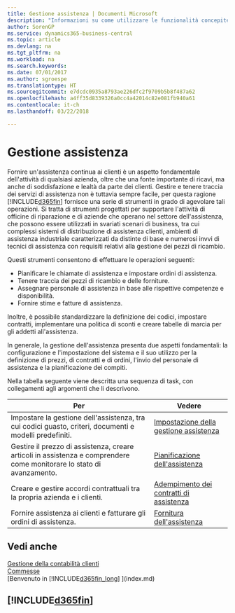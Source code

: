 ```yaml
---
title: Gestione assistenza | Documenti Microsoft
description: "Informazioni su come utilizzare le funzionalità concepite per supportare l'attività di officine di riparazione e le operazioni di assistenza su campo."
author: SorenGP
ms.service: dynamics365-business-central
ms.topic: article
ms.devlang: na
ms.tgt_pltfrm: na
ms.workload: na
ms.search.keywords: 
ms.date: 07/01/2017
ms.author: sgroespe
ms.translationtype: HT
ms.sourcegitcommit: e7dcdc0935a8793ae226dfc2f9709b5b8f487a62
ms.openlocfilehash: a4ff35d8339326a0cc4a42014c82e081fb940a61
ms.contentlocale: it-ch
ms.lasthandoff: 03/22/2018

---
```

# <a name="service-management"></a>Gestione assistenza
Fornire un'assistenza continua ai clienti è un aspetto fondamentale dell'attività di qualsiasi azienda, oltre che una fonte importante di ricavi, ma anche di soddisfazione e lealtà da parte dei clienti. Gestire e tenere traccia dei servizi di assistenza non è tuttavia sempre facile, per questa ragione [!INCLUDE[d365fin](includes/d365fin_md.md)] fornisce una serie di strumenti in grado di agevolare tali operazioni. Si tratta di strumenti progettati per supportare l'attività di officine di riparazione e di aziende che operano nel settore dell'assistenza, che possono essere utilizzati in svariati scenari di business, tra cui complessi sistemi di distribuzione di assistenza clienti, ambienti di assistenza industriale caratterizzati da distinte di base e numerosi invvi di tecnici di assistenza con requisiti relativi alla gestione dei pezzi di ricambio.  

 Questi strumenti consentono di effettuare le operazioni seguenti:  

* Pianificare le chiamate di assistenza e impostare ordini di assistenza.  
* Tenere traccia dei pezzi di ricambio e delle forniture.  
* Assegnare personale di assistenza in base alle rispettive competenze e disponibilità.  
* Fornire stime e fatture di assistenza.  

Inoltre, è possibile standardizzare la definizione dei codici, impostare contratti, implementare una politica di sconti e creare tabelle di marcia per gli addetti all'assistenza.  

In generale, la gestione dell'assistenza presenta due aspetti fondamentali: la configurazione e l'impostazione del sistema e il suo utilizzo per la definizione di prezzi, di contratti e di ordini, l'invio del personale di assistenza e la pianificazione dei compiti.  

Nella tabella seguente viene descritta una sequenza di task, con collegamenti agli argomenti che li descrivono.   

|**Per**|**Vedere**|  
|------------|-------------|  
|Impostare la gestione dell'assistenza, tra cui codici guasto, criteri, documenti e modelli predefiniti.|[Impostazione della gestione assistenza](service-setup-service.md)|  
|Gestire il prezzo di assistenza, creare articoli in assistenza e comprendere come monitorare lo stato di avanzamento.|[Pianificazione dell'assistenza](service-plan-service.md)|  
|Creare e gestire accordi contrattuali tra la propria azienda e i clienti.|[Adempimento dei contratti di assistenza](service-fulfill-service-contracts.md)|  
|Fornire assistenza ai clienti e fatturare gli ordini di assistenza.|[Fornitura dell'assistenza](service-deliver-service.md)|  

## <a name="see-also"></a>Vedi anche  
[Gestione della contabilità clienti](receivables-manage-receivables.md)   
[Commesse](projects-how-create-jobs.md)   
[Benvenuto in [!INCLUDE[d365fin_long](includes/d365fin_long_md.md)] ](index.md)

## [!INCLUDE[d365fin](includes/free_trial_md.md)]  
 

